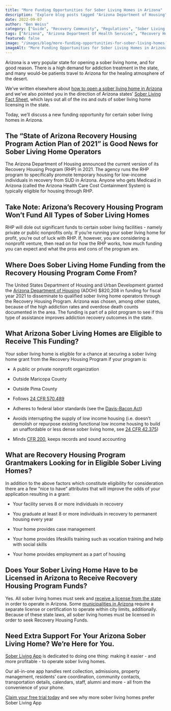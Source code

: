 ```yaml
---
title: "More Funding Opportunities for Sober Living Homes in Arizona"
description: 'Explore blog posts tagged "Arizona Department of Housing" on our sober living app resource. Find information and updates related to sober living homes and regulations in Arizona.'
date: 2022-09-07
author: "Ben Weiss"
category: ["Guide", "Recovery Community", "Regulations", "Sober Living Management", "Funding"]
tags: ["Arizona", "Arizona Department Of Health Services", "Recovery Housing Program", "Funding", "State Funding", "State Certification", "Arizona Department Of Housing", "Adoh", "Davis Becon Act", "Maricopa County", "Pima County"]
featured: false
image: "/images/blog/more-funding-opportunities-for-sober-living-homes-in-arizona.jpg"
imageAlt: "More Funding Opportunities for Sober Living Homes in Arizona"
---
```


Arizona is a very popular state for opening a sober living home, and for good reason. There is a high demand for addiction treatment in the state, and many would-be patients travel to Arizona for the healing atmosphere of the desert. 

We’ve written elsewhere about [how to open a sober living home in Arizona](<https://soberlivingapp.com/sober-living-app-blog/2022/8/9/5-hacks-for-opening-a-sober-living-home-in-arizona-quickly>) and we’ve also pointed you in the direction of Arizona states’ [Sober Living Fact Sheet](<https://www.azdhs.gov/documents/licensing/special/sober-living-homes/sober-living-fact-sheet.pdf>), which lays out all of the ins and outs of sober living home licensing in the state. 

Today, we’ll discuss a new funding opportunity for certain sober living homes in Arizona. 

## The “State of Arizona Recovery Housing Program Action Plan of 2021” is Good News for Sober Living Home Operators

The Arizona Department of Housing announced the current version of its Recovery Housing Program (RHP) in 2021. The agency runs the RHP program to specifically promote temporary housing for low-income individuals in recovery from SUD in Arizona. Anyone who gets Medicaid in Arizona (called the Arizona Health Care Cost Containment System) is typically eligible for housing through RHP. 

## Take Note: Arizona’s Recovery Housing Program Won’t Fund All Types of Sober Living Homes

RHP will dole out significant funds to certain sober living facilities - namely private or public nonprofits only. If you’re running your sober living home for profit, you’re out of luck with RHP. If, however, you are considering a nonprofit venture, then read on for how the RHP works, how much funding you can expect and what the pros and cons of the program are. 

## Where Does Sober Living Home Funding from the Recovery Housing Program Come From?

The United States Department of Housing and Urban Development granted the [Arizona Department of Housing](<https://housing.az.gov/>) (ADOH) $820,208 in funding for fiscal year 2021 to disseminate to qualified sober living home operators through the Recovery Housing Program. Arizona was chosen, among other states, because of the high addiction rates and overdose death counts documented in the area. The funding is part of a pilot program to see if this type of assistance improves addiction recovery outcomes in the state. 

## What Arizona Sober Living Homes are Eligible to Receive This Funding?

Your sober living home is eligible for a chance at securing a sober living home grant from the Recovery Housing Program if your program is: 

  * A public or private nonprofit organization

  * Outside Maricopa County 

  * Outside Pima County

  * Follows [24 CFR 570.489](<https://www.law.cornell.edu/cfr/text/24/570.489>)

  * Adheres to federal labor standards (see the [Davis-Bacon Act](<https://www.dol.gov/agencies/whd/laws-and-regulations/laws/dbra>))

  * Avoids interrupting the supply of low income housing (i.e. doesn’t demolish or repurpose existing functional low income housing to build an unaffordable or less dense sober living home, see [24 CFR 42.375](<https://www.ecfr.gov/current/title-24/subtitle-A/part-42/subpart-C/section-42.375>))

  * Minds [CFR 200](<https://azdot.gov/sites/default/files/media/2021/06/LPA-M3-Grants-Mgmt.pdf>), keeps records and sound accounting

## What are Recovery Housing Program Grantmakers Looking for in Eligible Sober Living Homes?

In addition to the above factors which constitute eligibility for consideration there are a few “nice to have” attributes that will improve the odds of your application resulting in a grant: 

  * Your facility serves 8 or more individuals in recovery 

  * You graduate at least 8 or more individuals in recovery to permanent housing every year 

  * Your home provides case management

  * Your home provides lifeskills training such as vocation training and help with social skills 

  * Your home provides employment as a part of housing

## Does Your Sober Living Home Have to be Licensed in Arizona to Receive Recovery Housing Program Funds? 

Yes. All sober living homes must seek and [receive a license from the state](<https://www.azdhs.gov/documents/licensing/special/sober-living-homes/sober-living-complete-application.pdf>) in order to operate in Arizona. Some [municipalities in Arizona](<https://www.phoenix.gov/cityclerksite/MediaAssets/Structured%20Sober%20Living%20Home%20License%20Application%20Packet.pdf>) require a separate license or certification to operate within city limits, additionally. Because of these state laws, all sober living homes must be licensed in order to seek Recovery Housing Funds.

## Need Extra Support For Your Arizona Sober Living Home? We’re Here for You.

[Sober Living App](<../../../../index.html>) is dedicated to doing one thing: making it easier - and more profitable - to operate sober living homes. 

Our all-in-one app handles rent collection, admissions, property management, residents’ care coordination, community contacts, transportation details, calendars, staff, alumni and more - all from the convenience of your phone. 

[Claim your free trial today](<https://behavehealth.com/get-started>) and see why more sober living homes prefer Sober Living App